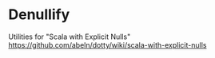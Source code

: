 # Denullify

Utilities for "Scala with Explicit Nulls" https://github.com/abeln/dotty/wiki/scala-with-explicit-nulls

